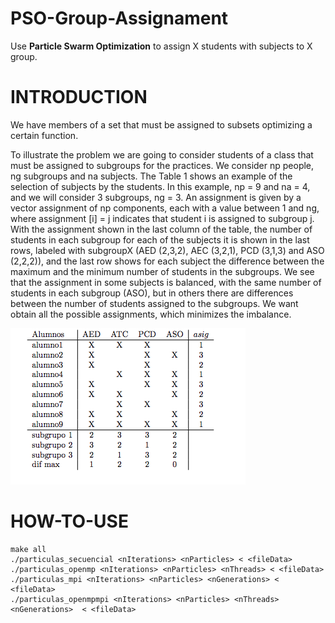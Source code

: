 # PSO-Group-Assignament
Use **Particle Swarm Optimization** to assign X students with subjects to X group.

# INTRODUCTION
We have members of a set that must be assigned to subsets optimizing a certain
function. 

To illustrate the problem we are going to consider students of a class that must be assigned
to subgroups for the practices. We consider np people, ng subgroups and na subjects. The
Table 1 shows an example of the selection of subjects by the students. In this example, np = 9
and na = 4, and we will consider 3 subgroups, ng = 3. An assignment is given by a vector
assignment of np components, each with a value between 1 and ng, where assignment [i] = j
indicates that student i is assigned to subgroup j. With the assignment shown in the last
column of the table, the number of students in each subgroup for each of the subjects
it is shown in the last rows, labeled with subgroupX (AED (2,3,2), AEC (3,2,1), PCD
(3,1,3) and ASO (2,2,2)), and the last row shows for each subject the difference between the
maximum and the minimum number of students in the subgroups. We see that the assignment in some
subjects is balanced, with the same number of students in each subgroup (ASO), but
in others there are differences between the number of students assigned to the subgroups. 
We want obtain all the possible assignments, which minimizes the imbalance.

![alt text](https://github.com/b0rv3g4r4/PSO-Group-Assignament/raw/master/images/table1.png)


# HOW-TO-USE

```
make all
./particulas_secuencial <nIterations> <nParticles> < <fileData>
./particulas_openmp <nIterations> <nParticles> <nThreads> < <fileData>
./particulas_mpi <nIterations> <nParticles> <nGenerations> < <fileData>
./particulas_openmpmpi <nIterations> <nParticles> <nThreads> <nGenerations>  < <fileData>

```
